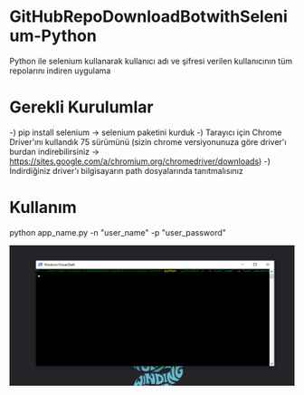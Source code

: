 # GitHubRepoDownloadBotwithSelenium-Python
Python ile selenium kullanarak kullanıcı adı ve şifresi verilen kullanıcının tüm repolarını indiren uygulama
# Gerekli Kurulumlar
-) pip install selenium -> selenium paketini kurduk
-) Tarayıcı için Chrome Driver'ını kullandık 75 sürümünü (sizin chrome versiyonunuza göre driver'ı burdan indirebilirsiniz -> https://sites.google.com/a/chromium.org/chromedriver/downloads)
-) İndirdiğiniz driver'ı bilgisayarın path dosyalarında tanıtmalısınız

# Kullanım
python app_name.py -n "user_name" -p "user_password"

![Python-Selenium](./img.png?raw=true)
